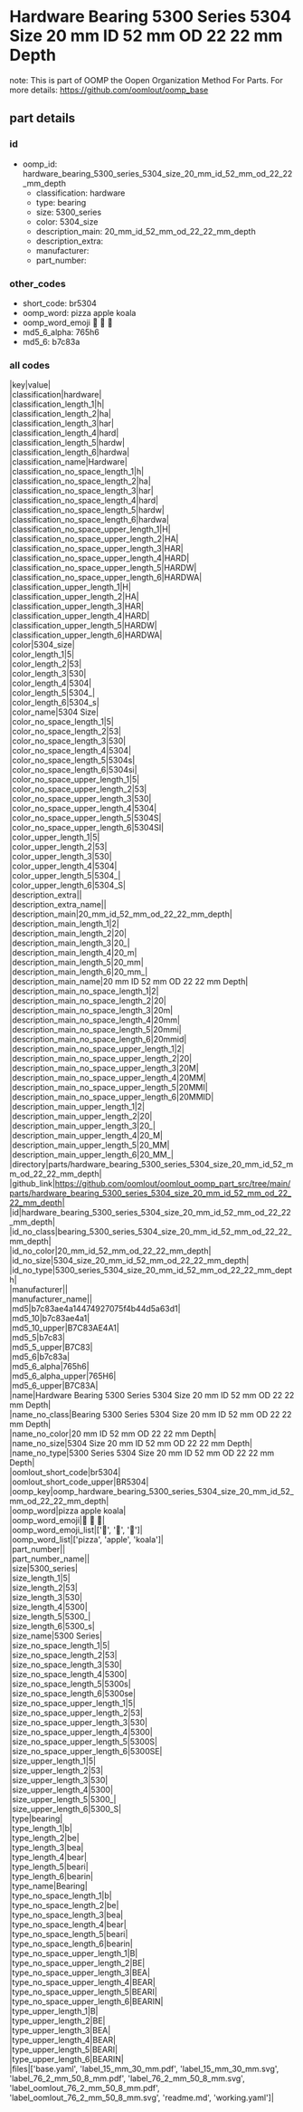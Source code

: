 # Hardware Bearing 5300 Series 5304 Size 20 mm ID 52 mm OD 22 22 mm Depth  

note: This is part of OOMP the Oopen Organization Method For Parts. For more details: https://github.com/oomlout/oomp_base

##  part details





### id
* oomp_id: hardware_bearing_5300_series_5304_size_20_mm_id_52_mm_od_22_22_mm_depth
  * classification: hardware
  * type: bearing
  * size: 5300_series
  * color: 5304_size
  * description_main: 20_mm_id_52_mm_od_22_22_mm_depth
  * description_extra: 
  * manufacturer: 
  * part_number: 

### other_codes
* short_code: br5304
* oomp_word: pizza apple koala
* oomp_word_emoji :pizza: :apple: :koala:
* md5_6_alpha: 765h6
* md5_6: b7c83a

### all codes 
|key|value|  
|classification|hardware|  
|classification_length_1|h|  
|classification_length_2|ha|  
|classification_length_3|har|  
|classification_length_4|hard|  
|classification_length_5|hardw|  
|classification_length_6|hardwa|  
|classification_name|Hardware|  
|classification_no_space_length_1|h|  
|classification_no_space_length_2|ha|  
|classification_no_space_length_3|har|  
|classification_no_space_length_4|hard|  
|classification_no_space_length_5|hardw|  
|classification_no_space_length_6|hardwa|  
|classification_no_space_upper_length_1|H|  
|classification_no_space_upper_length_2|HA|  
|classification_no_space_upper_length_3|HAR|  
|classification_no_space_upper_length_4|HARD|  
|classification_no_space_upper_length_5|HARDW|  
|classification_no_space_upper_length_6|HARDWA|  
|classification_upper_length_1|H|  
|classification_upper_length_2|HA|  
|classification_upper_length_3|HAR|  
|classification_upper_length_4|HARD|  
|classification_upper_length_5|HARDW|  
|classification_upper_length_6|HARDWA|  
|color|5304_size|  
|color_length_1|5|  
|color_length_2|53|  
|color_length_3|530|  
|color_length_4|5304|  
|color_length_5|5304_|  
|color_length_6|5304_s|  
|color_name|5304 Size|  
|color_no_space_length_1|5|  
|color_no_space_length_2|53|  
|color_no_space_length_3|530|  
|color_no_space_length_4|5304|  
|color_no_space_length_5|5304s|  
|color_no_space_length_6|5304si|  
|color_no_space_upper_length_1|5|  
|color_no_space_upper_length_2|53|  
|color_no_space_upper_length_3|530|  
|color_no_space_upper_length_4|5304|  
|color_no_space_upper_length_5|5304S|  
|color_no_space_upper_length_6|5304SI|  
|color_upper_length_1|5|  
|color_upper_length_2|53|  
|color_upper_length_3|530|  
|color_upper_length_4|5304|  
|color_upper_length_5|5304_|  
|color_upper_length_6|5304_S|  
|description_extra||  
|description_extra_name||  
|description_main|20_mm_id_52_mm_od_22_22_mm_depth|  
|description_main_length_1|2|  
|description_main_length_2|20|  
|description_main_length_3|20_|  
|description_main_length_4|20_m|  
|description_main_length_5|20_mm|  
|description_main_length_6|20_mm_|  
|description_main_name|20 mm ID 52 mm OD 22 22 mm Depth|  
|description_main_no_space_length_1|2|  
|description_main_no_space_length_2|20|  
|description_main_no_space_length_3|20m|  
|description_main_no_space_length_4|20mm|  
|description_main_no_space_length_5|20mmi|  
|description_main_no_space_length_6|20mmid|  
|description_main_no_space_upper_length_1|2|  
|description_main_no_space_upper_length_2|20|  
|description_main_no_space_upper_length_3|20M|  
|description_main_no_space_upper_length_4|20MM|  
|description_main_no_space_upper_length_5|20MMI|  
|description_main_no_space_upper_length_6|20MMID|  
|description_main_upper_length_1|2|  
|description_main_upper_length_2|20|  
|description_main_upper_length_3|20_|  
|description_main_upper_length_4|20_M|  
|description_main_upper_length_5|20_MM|  
|description_main_upper_length_6|20_MM_|  
|directory|parts/hardware_bearing_5300_series_5304_size_20_mm_id_52_mm_od_22_22_mm_depth|  
|github_link|https://github.com/oomlout/oomlout_oomp_part_src/tree/main/parts/hardware_bearing_5300_series_5304_size_20_mm_id_52_mm_od_22_22_mm_depth|  
|id|hardware_bearing_5300_series_5304_size_20_mm_id_52_mm_od_22_22_mm_depth|  
|id_no_class|bearing_5300_series_5304_size_20_mm_id_52_mm_od_22_22_mm_depth|  
|id_no_color|20_mm_id_52_mm_od_22_22_mm_depth|  
|id_no_size|5304_size_20_mm_id_52_mm_od_22_22_mm_depth|  
|id_no_type|5300_series_5304_size_20_mm_id_52_mm_od_22_22_mm_depth|  
|manufacturer||  
|manufacturer_name||  
|md5|b7c83ae4a14474927075f4b44d5a63d1|  
|md5_10|b7c83ae4a1|  
|md5_10_upper|B7C83AE4A1|  
|md5_5|b7c83|  
|md5_5_upper|B7C83|  
|md5_6|b7c83a|  
|md5_6_alpha|765h6|  
|md5_6_alpha_upper|765H6|  
|md5_6_upper|B7C83A|  
|name|Hardware Bearing 5300 Series 5304 Size 20 mm ID 52 mm OD 22 22 mm Depth|  
|name_no_class|Bearing 5300 Series 5304 Size 20 mm ID 52 mm OD 22 22 mm Depth|  
|name_no_color|20 mm ID 52 mm OD 22 22 mm Depth|  
|name_no_size|5304 Size 20 mm ID 52 mm OD 22 22 mm Depth|  
|name_no_type|5300 Series 5304 Size 20 mm ID 52 mm OD 22 22 mm Depth|  
|oomlout_short_code|br5304|  
|oomlout_short_code_upper|BR5304|  
|oomp_key|oomp_hardware_bearing_5300_series_5304_size_20_mm_id_52_mm_od_22_22_mm_depth|  
|oomp_word|pizza apple koala|  
|oomp_word_emoji|:pizza: :apple: :koala:|  
|oomp_word_emoji_list|[':pizza:', ':apple:', ':koala:']|  
|oomp_word_list|['pizza', 'apple', 'koala']|  
|part_number||  
|part_number_name||  
|size|5300_series|  
|size_length_1|5|  
|size_length_2|53|  
|size_length_3|530|  
|size_length_4|5300|  
|size_length_5|5300_|  
|size_length_6|5300_s|  
|size_name|5300 Series|  
|size_no_space_length_1|5|  
|size_no_space_length_2|53|  
|size_no_space_length_3|530|  
|size_no_space_length_4|5300|  
|size_no_space_length_5|5300s|  
|size_no_space_length_6|5300se|  
|size_no_space_upper_length_1|5|  
|size_no_space_upper_length_2|53|  
|size_no_space_upper_length_3|530|  
|size_no_space_upper_length_4|5300|  
|size_no_space_upper_length_5|5300S|  
|size_no_space_upper_length_6|5300SE|  
|size_upper_length_1|5|  
|size_upper_length_2|53|  
|size_upper_length_3|530|  
|size_upper_length_4|5300|  
|size_upper_length_5|5300_|  
|size_upper_length_6|5300_S|  
|type|bearing|  
|type_length_1|b|  
|type_length_2|be|  
|type_length_3|bea|  
|type_length_4|bear|  
|type_length_5|beari|  
|type_length_6|bearin|  
|type_name|Bearing|  
|type_no_space_length_1|b|  
|type_no_space_length_2|be|  
|type_no_space_length_3|bea|  
|type_no_space_length_4|bear|  
|type_no_space_length_5|beari|  
|type_no_space_length_6|bearin|  
|type_no_space_upper_length_1|B|  
|type_no_space_upper_length_2|BE|  
|type_no_space_upper_length_3|BEA|  
|type_no_space_upper_length_4|BEAR|  
|type_no_space_upper_length_5|BEARI|  
|type_no_space_upper_length_6|BEARIN|  
|type_upper_length_1|B|  
|type_upper_length_2|BE|  
|type_upper_length_3|BEA|  
|type_upper_length_4|BEAR|  
|type_upper_length_5|BEARI|  
|type_upper_length_6|BEARIN|  
|files|['base.yaml', 'label_15_mm_30_mm.pdf', 'label_15_mm_30_mm.svg', 'label_76_2_mm_50_8_mm.pdf', 'label_76_2_mm_50_8_mm.svg', 'label_oomlout_76_2_mm_50_8_mm.pdf', 'label_oomlout_76_2_mm_50_8_mm.svg', 'readme.md', 'working.yaml']|  
